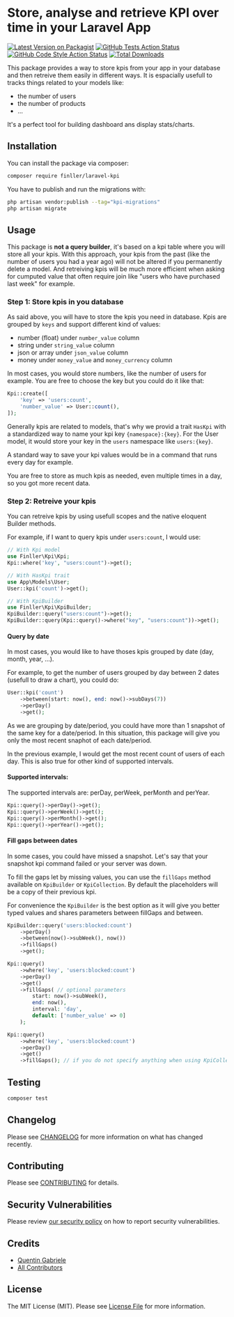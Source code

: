 # Store, analyse and retrieve KPI over time in your Laravel App

[![Latest Version on Packagist](https://img.shields.io/packagist/v/finller/laravel-kpi.svg?style=flat-square)](https://packagist.org/packages/finller/laravel-kpi)
[![GitHub Tests Action Status](https://img.shields.io/github/actions/workflow/status/finller/laravel-kpi/run-tests.yml?branch=main&label=tests&style=flat-square)](https://github.com/finller/laravel-kpi/actions?query=workflow%3Arun-tests+branch%3Amain)
[![GitHub Code Style Action Status](https://img.shields.io/github/actions/workflow/status/finller/laravel-kpi/fix-php-code-style-issues.yml?branch=main&label=code%20style&style=flat-square)](https://github.com/finller/laravel-kpi/actions?query=workflow%3A"Fix+PHP+code+style+issues"+branch%3Amain)
[![Total Downloads](https://img.shields.io/packagist/dt/finller/laravel-kpi.svg?style=flat-square)](https://packagist.org/packages/finller/laravel-kpi)

This package provides a way to store kpis from your app in your database and then retreive them easily in different ways. It is espacially usefull to tracks things related to your models like:

-   the number of users
-   the number of products
-   ...

It's a perfect tool for building dashboard ans display stats/charts.

## Installation

You can install the package via composer:

```bash
composer require finller/laravel-kpi
```

You have to publish and run the migrations with:

```bash
php artisan vendor:publish --tag="kpi-migrations"
php artisan migrate
```

## Usage

This package is **not a query builder**, it's based on a kpi table where you will store all your kpis.
With this approach, your kpis from the past (like the number of users you had a year ago) will not be altered if you permanently delete a model. And retreiving kpis will be much more efficient when asking for cumputed value that often require join like "users who have purchased last week" for example.

### Step 1: Store kpis in you database

As said above, you will have to store the kpis you need in database. Kpis are grouped by `keys` and support different kind of values:

-   number (float) under `number_value` column
-   string under `string_value` column
-   json or array under `json_value` column
-   money under `money_value` and `money_currency` column

In most cases, you would store numbers, like the number of users for example. You are free to choose the key but you could do it like that:

```php
Kpi::create([
    'key' => 'users:count',
    'number_value' => User::count(),
]);
```

Generally kpis are related to models, that's why we provid a trait `HasKpi` with a standardized way to name your kpi key `{namespace}:{key}`. For the User model, it would store your key in the `users` namespace like `users:{key}`.

A standard way to save your kpi values would be in a command that runs every day for example.

You are free to store as much kpis as needed, even multiple times in a day, so you got more recent data.

### Step 2: Retreive your kpis

You can retreive kpis by using usefull scopes and the native eloquent Builder methods.

For example, if I want to query kpis under `users:count`, I would use:

```php
// With Kpi model
use Finller\Kpi\Kpi;
Kpi::where('key', "users:count")->get();

// With HasKpi trait
use App\Models\User;
User::kpi('count')->get();

// With KpiBuilder
use Finller\Kpi\KpiBuilder;
KpiBuilder::query("users:count")->get();
KpiBuilder::query(Kpi::query()->where("key", "users:count"))->get();
```

#### Query by date

In most cases, you would like to have thoses kpis grouped by date (day, month, year, ...).

For example, to get the number of users grouped by day between 2 dates (usefull to draw a chart), you could do:

```php
User::kpi('count')
    ->between(start: now(), end: now()->subDays(7))
    ->perDay()
    ->get();
```

As we are grouping by date/period, you could have more than 1 snapshot of the same key for a date/period. In this situation, this package will give you only the most recent snaphot of each date/period.

In the previous example, I would get the most recent count of users of each day. This is also true for other kind of supported intervals.

#### Supported intervals:

The supported intervals are: perDay, perWeek, perMonth and perYear.

```php
Kpi::query()->perDay()->get();
Kpi::query()->perWeek()->get();
Kpi::query()->perMonth()->get();
Kpi::query()->perYear()->get();
```

#### Fill gaps between dates

In some cases, you could have missed a snapshot. Let's say that your snapshot kpi command failed or your server was down.

To fill the gaps let by missing values, you can use the `fillGaps` method available on `KpiBuilder` or  `KpiCollection`.
By default the placeholders will be a copy of their previous kpi.

For convenience the `KpiBuilder` is the best option as it will give you better typed values and shares parameters between fillGaps and between.

```php
KpiBuilder::query('users:blocked:count')
    ->perDay()
    ->between(now()->subWeek(), now())
    ->fillGaps()
    ->get();

Kpi::query()
    ->where('key', 'users:blocked:count')
    ->perDay()
    ->get()
    ->fillGaps( // optional parameters
        start: now()->subWeek(),
        end: now(),
        interval: 'day',
        default: ['number_value' => 0]
    );

Kpi::query()
    ->where('key', 'users:blocked:count')
    ->perDay()
    ->get()
    ->fillGaps(); // if you do not specify anything when using KpiCollection, the start, end and  the interval values will be guessed from you dataset
```

## Testing

```bash
composer test
```

## Changelog

Please see [CHANGELOG](CHANGELOG.md) for more information on what has changed recently.

## Contributing

Please see [CONTRIBUTING](CONTRIBUTING.md) for details.

## Security Vulnerabilities

Please review [our security policy](../../security/policy) on how to report security vulnerabilities.

## Credits

-   [Quentin Gabriele](https://github.com/QuentinGab)
-   [All Contributors](../../contributors)

## License

The MIT License (MIT). Please see [License File](LICENSE.md) for more information.
